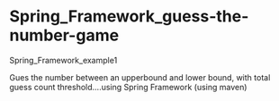 # Spring_Framework_guess-the-number-game
Spring_Framework_example1

Gues the number between an upperbound and lower bound, with total guess count threshold....using Spring Framework (using maven)
